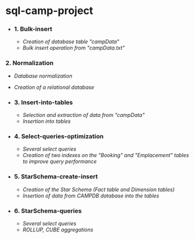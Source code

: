 # sql-camp-project

+ ### 1. Bulk-insert 
   + *Creation of database table "campData"*
   + *Bulk insert operation from "campData.txt"*

 ### 2. Normalization
   + *Database normalization*
   + *Creation of a relational database*

+ ### 3. Insert-into-tables
   + *Selection and extraction of data from "campData"*
   + *Insertion into tables*

+ ### 4. Select-queries-optimization
   + *Several select queries*
   + *Creation of two indexes on the "Booking" and "Emplacement" tables to improve query performance*

+ ### 5. StarSchema-create-insert
   + *Creation of the Star Schema (Fact table and Dimension tables)*
   + *Insertion of data from CAMPDB database into the tables*

+ ### 6. StarSchema-queries
   + *Several select queries*
   + *ROLLUP, CUBE aggregations*
